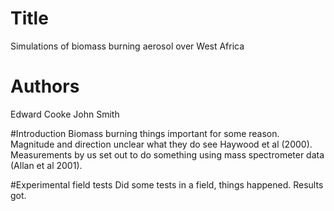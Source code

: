 # Title
Simulations of biomass burning aerosol
over West Africa

# Authors
Edward Cooke
John Smith

#Introduction
Biomass burning things important for some reason. Magnitude
and direction unclear what they do see Haywood et al (2000).
Measurements by us set out to do something using mass 
spectrometer data (Allan et al 2001).

#Experimental field tests
Did some tests in a field, things happened. Results got.